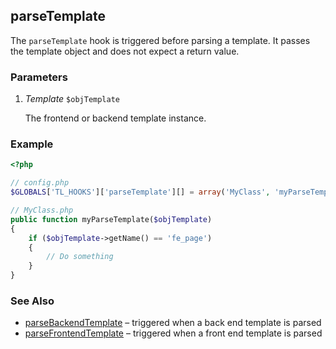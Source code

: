 parseTemplate
-------------

The `parseTemplate` hook is triggered before parsing a template. It passes the template object and does not expect a return value.


### Parameters ###

1. *Template* `$objTemplate`

	The frontend or backend template instance.


### Example ###

```php
<?php

// config.php
$GLOBALS['TL_HOOKS']['parseTemplate'][] = array('MyClass', 'myParseTemplate');

// MyClass.php
public function myParseTemplate($objTemplate)
{
	if ($objTemplate->getName() == 'fe_page')
	{
		// Do something
	}
}
```


### See Also ###

- [parseBackendTemplate](parseBackendTemplate.md) – triggered when a back end template is parsed
- [parseFrontendTemplate](parseFrontendTemplate.md) – triggered when a front end template is parsed
